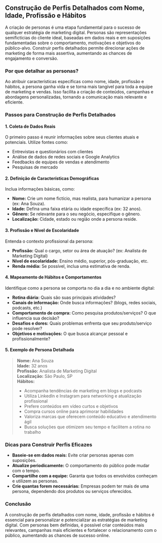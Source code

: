 
## Construção de Perfis Detalhados com Nome, Idade, Profissão e Hábitos

A criação de personas é uma etapa fundamental para o sucesso de qualquer estratégia de marketing digital. Personas são representações semifictícias do cliente ideal, baseadas em dados reais e em suposições fundamentadas sobre o comportamento, motivações e objetivos do público-alvo. Construir perfis detalhados permite direcionar ações de marketing de forma mais assertiva, aumentando as chances de engajamento e conversão.

### Por que detalhar as personas?

Ao atribuir características específicas como nome, idade, profissão e hábitos, a persona ganha vida e se torna mais tangível para toda a equipe de marketing e vendas. Isso facilita a criação de conteúdos, campanhas e abordagens personalizadas, tornando a comunicação mais relevante e eficiente.

### Passos para Construção de Perfis Detalhados

#### 1. **Coleta de Dados Reais**

O primeiro passo é reunir informações sobre seus clientes atuais e potenciais. Utilize fontes como:

- Entrevistas e questionários com clientes
- Análise de dados de redes sociais e Google Analytics
- Feedbacks de equipes de vendas e atendimento
- Pesquisas de mercado

#### 2. **Definição de Características Demográficas**

Inclua informações básicas, como:

- **Nome:** Crie um nome fictício, mas realista, para humanizar a persona (ex: Ana Souza).
- **Idade:** Defina uma faixa etária ou idade específica (ex: 32 anos).
- **Gênero:** Se relevante para o seu negócio, especifique o gênero.
- **Localização:** Cidade, estado ou região onde a persona reside.

#### 3. **Profissão e Nível de Escolaridade**

Entenda o contexto profissional da persona:

- **Profissão:** Qual o cargo, setor ou área de atuação? (ex: Analista de Marketing Digital)
- **Nível de escolaridade:** Ensino médio, superior, pós-graduação, etc.
- **Renda média:** Se possível, inclua uma estimativa de renda.

#### 4. **Mapeamento de Hábitos e Comportamentos**

Identifique como a persona se comporta no dia a dia e no ambiente digital:

- **Rotina diária:** Quais são suas principais atividades?
- **Canais de informação:** Onde busca informações? (blogs, redes sociais, podcasts, etc.)
- **Comportamento de compra:** Como pesquisa produtos/serviços? O que influencia sua decisão?
- **Desafios e dores:** Quais problemas enfrenta que seu produto/serviço pode resolver?
- **Objetivos e motivações:** O que busca alcançar pessoal e profissionalmente?

#### 5. **Exemplo de Persona Detalhada**

> **Nome:** Ana Souza  
> **Idade:** 32 anos  
> **Profissão:** Analista de Marketing Digital  
> **Localização:** São Paulo, SP  
> **Hábitos:**  
> - Acompanha tendências de marketing em blogs e podcasts  
> - Utiliza LinkedIn e Instagram para networking e atualização profissional  
> - Prefere conteúdos em vídeo curtos e objetivos  
> - Compra cursos online para aprimorar habilidades  
> - Valoriza marcas que oferecem conteúdo educativo e atendimento ágil  
> - Busca soluções que otimizem seu tempo e facilitem a rotina no trabalho

### Dicas para Construir Perfis Eficazes

- **Baseie-se em dados reais:** Evite criar personas apenas com suposições.
- **Atualize periodicamente:** O comportamento do público pode mudar com o tempo.
- **Compartilhe com a equipe:** Garanta que todos os envolvidos conheçam e utilizem as personas.
- **Crie quantas forem necessárias:** Empresas podem ter mais de uma persona, dependendo dos produtos ou serviços oferecidos.

### Conclusão

A construção de perfis detalhados com nome, idade, profissão e hábitos é essencial para personalizar e potencializar as estratégias de marketing digital. Com personas bem definidas, é possível criar conteúdos mais relevantes, campanhas mais eficientes e fortalecer o relacionamento com o público, aumentando as chances de sucesso online.
```

